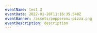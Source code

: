 ```yaml
---
eventName: test 3
eventDate: 2022-01-28T11:16:35.548Z
eventBanner: /assets/pepperoni-pizza.png
eventDescription: description
---
```

